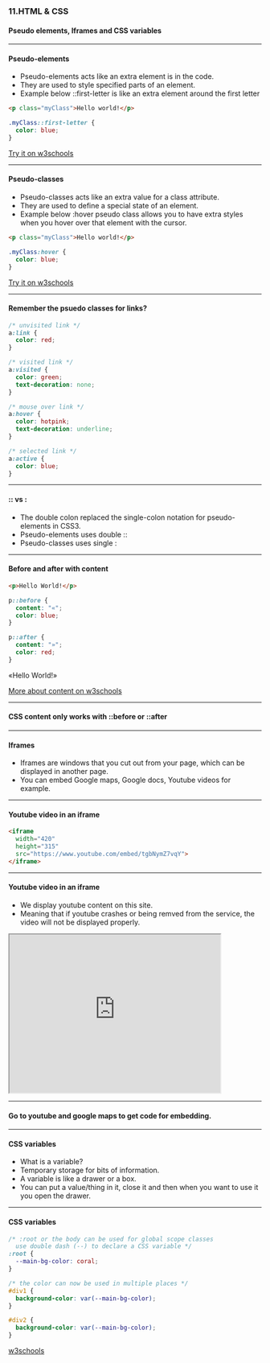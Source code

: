 ### 11.HTML & CSS
#### Pseudo elements, Iframes and CSS variables


---

####  Pseudo-elements
* Pseudo-elements acts like an extra element is in the code.
* They are used to style specified parts of an element.
* Example below ::first-letter is like an extra element around the first letter

```HTML
<p class="myClass">Hello world!</p>
```

```CSS
.myClass::first-letter {
  color: blue;
}
```
[Try it on w3schools](https://www.w3schools.com/css/tryit.asp?filename=trycss_firstletter)



---

####  Pseudo-classes
* Pseudo-classes acts like an extra value for a class attribute.
* They are used to define a special state of an element.
* Example below :hover pseudo class allows you to have extra styles when you hover over that element with the cursor.

```HTML
<p class="myClass">Hello world!</p>
```

```CSS
.myClass:hover {
  color: blue;
}
```
[Try it on w3schools](https://www.w3schools.com/css/tryit.asp?filename=trycss_pseudo-class_hover_div)



---

####  Remember the psuedo classes for links?

```CSS
/* unvisited link */
a:link {
  color: red;
}

/* visited link */
a:visited {
  color: green;
  text-decoration: none;
}

/* mouse over link */
a:hover {
  color: hotpink;
  text-decoration: underline;
}

/* selected link */
a:active {
  color: blue;
}
```



---

#### :: vs :

* The double colon replaced the single-colon notation for pseudo-elements in CSS3.
* Pseudo-elements uses double ::
* Pseudo-classes uses single :



---

####  Before and after with content

```HTML
<p>Hello World!</p>
```
```CSS
p::before { 
  content: "«";
  color: blue;
}

p::after { 
  content: "»";
  color: red;
}
```

«Hello World!»

[More about content on w3schools](https://www.w3schools.com/cssref/pr_gen_content.asp)



---

#### CSS content only works with ::before or ::after


---

#### Iframes

* Iframes are windows that you cut out from your page, which can be displayed in another page.
* You can embed Google maps, Google docs, Youtube videos for example.



---

####  Youtube video in an iframe
```HTML
<iframe
  width="420"
  height="315"
  src="https://www.youtube.com/embed/tgbNymZ7vqY">
</iframe>
```



---

#### Youtube video in an iframe

* We display youtube content on this site.
* Meaning that if youtube crashes or being remved from the service, the video will not be displayed properly.

<iframe
  width="420"
  height="315"
  src="https://www.youtube.com/embed/tgbNymZ7vqY">
</iframe>


---

#### Go to youtube and google maps to get code for embedding.


---

####  CSS variables
* What is a variable?
* Temporary storage for bits of information.
* A variable is like a drawer or a box.
* You can put a value/thing in it, close it and then when you want to use it you open the drawer.



---

####  CSS variables

```CSS
/* :root or the body can be used for global scope classes
  use double dash (--) to declare a CSS variable */
:root {
  --main-bg-color: coral;
}

/* the color can now be used in multiple places */
#div1 {
  background-color: var(--main-bg-color);
}

#div2 {
  background-color: var(--main-bg-color);
}
```
[w3schools](https://www.w3schools.com/css/css3_variables.asp)